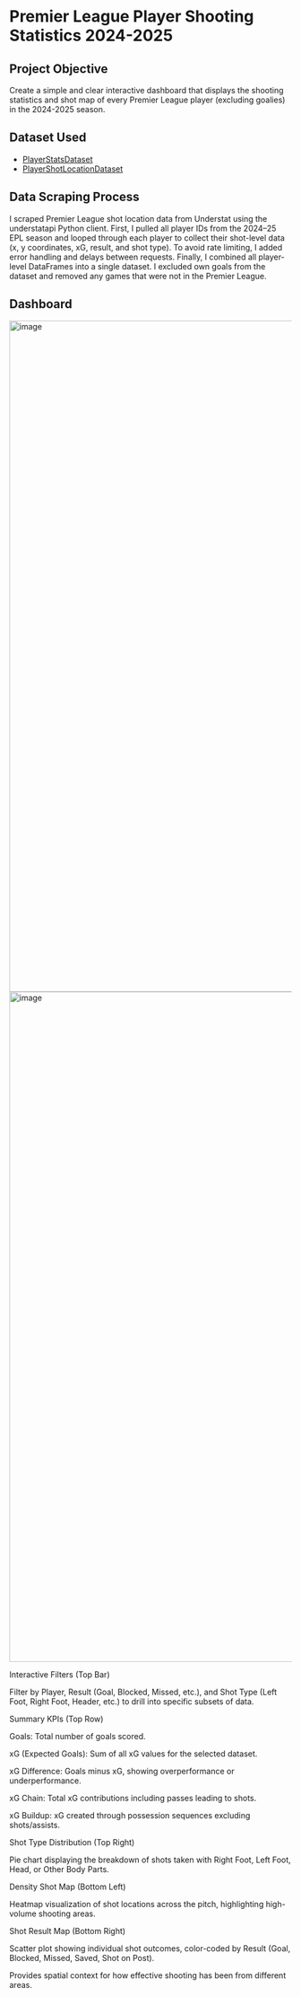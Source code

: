 # Premier League Player Shooting Statistics 2024-2025

## Project Objective 

Create a simple and clear interactive dashboard that displays the shooting statistics and shot map of every Premier League player (excluding goalies) in the 2024-2025 season.

## Dataset Used

- <a href="https://github.com/PranayaKShrestha/PremierLeaguePlayerShooting24_25/blob/main/players_stats_epl_2024.csv">PlayerStatsDataset</a>
- <a href="https://github.com/PranayaKShrestha/PremierLeaguePlayerShooting24_25/blob/main/shot_location_epl_2024.csv">PlayerShotLocationDataset</a>

## Data Scraping Process 

I scraped Premier League shot location data from Understat using the understatapi Python client. First, I pulled all player IDs from the 2024–25 EPL season and looped through each player to collect their shot-level data (x, y coordinates, xG, result, and shot type). To avoid rate limiting, I added error handling and delays between requests. Finally, I combined all player-level DataFrames into a single dataset. I excluded own goals from the dataset and removed any games that were not in the Premier League. 

## Dashboard

<img width="1948" height="1196" alt="image" src="https://github.com/user-attachments/assets/a1fd71d0-f2dd-4428-8fdd-505c0a3713ab" />

<img width="1978" height="1194" alt="image" src="https://github.com/user-attachments/assets/84a976a0-c183-4323-8a1a-241345725d94" />



Interactive Filters (Top Bar)

Filter by Player, Result (Goal, Blocked, Missed, etc.), and Shot Type (Left Foot, Right Foot, Header, etc.) to drill into specific subsets of data.

Summary KPIs (Top Row)

Goals: Total number of goals scored.

xG (Expected Goals): Sum of all xG values for the selected dataset.

xG Difference: Goals minus xG, showing overperformance or underperformance.

xG Chain: Total xG contributions including passes leading to shots.

xG Buildup: xG created through possession sequences excluding shots/assists.

Shot Type Distribution (Top Right)

Pie chart displaying the breakdown of shots taken with Right Foot, Left Foot, Head, or Other Body Parts.

Density Shot Map (Bottom Left)

Heatmap visualization of shot locations across the pitch, highlighting high-volume shooting areas.

Shot Result Map (Bottom Right)

Scatter plot showing individual shot outcomes, color-coded by Result (Goal, Blocked, Missed, Saved, Shot on Post).

Provides spatial context for how effective shooting has been from different areas.
